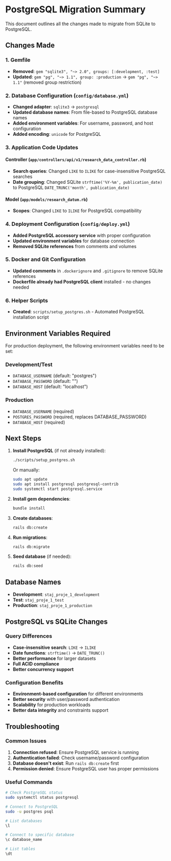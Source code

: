 # PostgreSQL Migration Summary

This document outlines all the changes made to migrate from SQLite to PostgreSQL.

## Changes Made

### 1. Gemfile
- **Removed**: `gem "sqlite3", "~> 2.0", groups: [:development, :test]`
- **Updated**: `gem "pg", "~> 1.1", group: :production` → `gem "pg", "~> 1.1"` (removed group restriction)

### 2. Database Configuration (`config/database.yml`)
- **Changed adapter**: `sqlite3` → `postgresql`
- **Updated database names**: From file-based to PostgreSQL database names
- **Added environment variables**: For username, password, and host configuration
- **Added encoding**: `unicode` for PostgreSQL

### 3. Application Code Updates

#### Controller (`app/controllers/api/v1/research_data_controller.rb`)
- **Search queries**: Changed `LIKE` to `ILIKE` for case-insensitive PostgreSQL searches
- **Date grouping**: Changed SQLite `strftime('%Y-%m', publication_date)` to PostgreSQL `DATE_TRUNC('month', publication_date)`

#### Model (`app/models/research_datum.rb`)
- **Scopes**: Changed `LIKE` to `ILIKE` for PostgreSQL compatibility

### 4. Deployment Configuration (`config/deploy.yml`)
- **Added PostgreSQL accessory service** with proper configuration
- **Updated environment variables** for database connection
- **Removed SQLite references** from comments and volumes

### 5. Docker and Git Configuration
- **Updated comments** in `.dockerignore` and `.gitignore` to remove SQLite references
- **Dockerfile already had PostgreSQL client** installed - no changes needed

### 6. Helper Scripts
- **Created**: `scripts/setup_postgres.sh` - Automated PostgreSQL installation script

## Environment Variables Required

For production deployment, the following environment variables need to be set:

### Development/Test
- `DATABASE_USERNAME` (default: "postgres")
- `DATABASE_PASSWORD` (default: "")
- `DATABASE_HOST` (default: "localhost")

### Production
- `DATABASE_USERNAME` (required)
- `POSTGRES_PASSWORD` (required, replaces DATABASE_PASSWORD)
- `DATABASE_HOST` (required)

## Next Steps

1. **Install PostgreSQL** (if not already installed):
   ```bash
   ./scripts/setup_postgres.sh
   ```
   Or manually:
   ```bash
   sudo apt update
   sudo apt install postgresql postgresql-contrib
   sudo systemctl start postgresql.service
   ```

2. **Install gem dependencies**:
   ```bash
   bundle install
   ```

3. **Create databases**:
   ```bash
   rails db:create
   ```

4. **Run migrations**:
   ```bash
   rails db:migrate
   ```

5. **Seed database** (if needed):
   ```bash
   rails db:seed
   ```

## Database Names

- **Development**: `staj_proje_1_development`
- **Test**: `staj_proje_1_test`
- **Production**: `staj_proje_1_production`

## PostgreSQL vs SQLite Changes

### Query Differences
- **Case-insensitive search**: `LIKE` → `ILIKE`
- **Date functions**: `strftime()` → `DATE_TRUNC()`
- **Better performance** for larger datasets
- **Full ACID compliance**
- **Better concurrency support**

### Configuration Benefits
- **Environment-based configuration** for different environments
- **Better security** with user/password authentication
- **Scalability** for production workloads
- **Better data integrity** and constraints support

## Troubleshooting

### Common Issues
1. **Connection refused**: Ensure PostgreSQL service is running
2. **Authentication failed**: Check username/password configuration
3. **Database doesn't exist**: Run `rails db:create` first
4. **Permission denied**: Ensure PostgreSQL user has proper permissions

### Useful Commands
```bash
# Check PostgreSQL status
sudo systemctl status postgresql

# Connect to PostgreSQL
sudo -u postgres psql

# List databases
\l

# Connect to specific database
\c database_name

# List tables
\dt
```